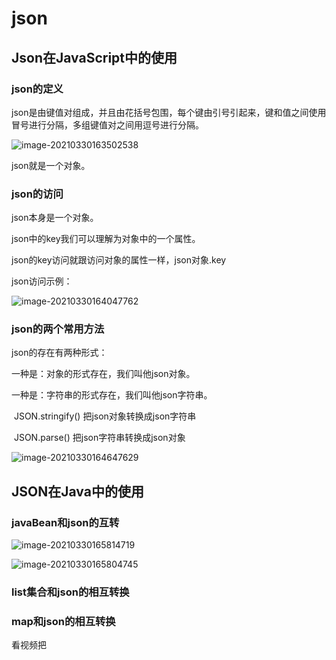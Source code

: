 # json

## Json在JavaScript中的使用

### json的定义

json是由键值对组成，并且由花括号包围，每个键由引号引起来，键和值之间使用冒号进行分隔，多组键值对之间用逗号进行分隔。

![image-20210330163502538](C:\Users\zrulin\AppData\Roaming\Typora\typora-user-images\image-20210330163502538.png)

json就是一个对象。

### json的访问

json本身是一个对象。

json中的key我们可以理解为对象中的一个属性。

json的key访问就跟访问对象的属性一样，json对象.key

json访问示例：

![image-20210330164047762](C:\Users\zrulin\AppData\Roaming\Typora\typora-user-images\image-20210330164047762.png)

### json的两个常用方法

json的存在有两种形式：

一种是：对象的形式存在，我们叫他json对象。

一种是：字符串的形式存在，我们叫他json字符串。

​		 		JSON.stringify()			把json对象转换成json字符串

​					JSON.parse()					把json字符串转换成json对象

![image-20210330164647629](C:\Users\zrulin\AppData\Roaming\Typora\typora-user-images\image-20210330164647629.png)

## JSON在Java中的使用

### javaBean和json的互转

![image-20210330165814719](C:\Users\zrulin\AppData\Roaming\Typora\typora-user-images\image-20210330165814719.png)

![image-20210330165804745](C:\Users\zrulin\AppData\Roaming\Typora\typora-user-images\image-20210330165804745.png)

### list集合和json的相互转换

### map和json的相互转换

看视频把

